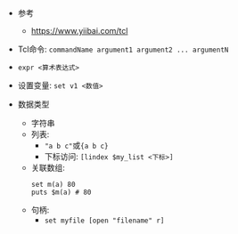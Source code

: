 * 参考
    * https://www.yiibai.com/tcl

* Tcl命令: `commandName argument1 argument2 ... argumentN`
* `expr <算术表达式>`
* 设置变量: `set v1 <数值>`
* 数据类型
    * 字符串
    * 列表: 
        * `"a b c"`或`{a b c}`
        * 下标访问: `[lindex $my_list <下标>]`
    * 关联数组: 
        ```t
        set m(a) 80
        puts $m(a) # 80
        ```
    * 句柄: 
        * `set myfile [open "filename" r]`